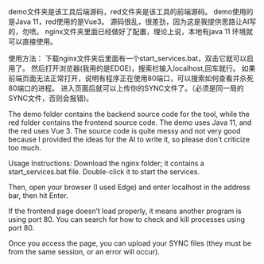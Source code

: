 demo文件夹是该工具后端源码，red文件夹是该工具的前端源码。
demo使用的是Java 11，red使用的是Vue3。
源码很乱，很差劲，因为这是我提供思路让AI写的，勿喷。
nginx文件夹里面已经做好了配置，理论上说，本地有java 11 环境就可以直接使用。


使用方法：
下载nginx文件夹后里面有一个start_services.bat，双击它就可以启用了。
然后打开浏览器(我用的是EDGE)，搜索栏输入localhost,回车就行。
如果前端页面无法正常打开，说明有程序正在使用80端口，可以搜索如何查看并杀死80端口的进程。
进入页面后就可以上传你的SYNC文件了。（必须是同一局的SYNC文件，否则会报错)。

The demo folder contains the backend source code for the tool, while the red folder contains the frontend source code. The demo uses Java 11, and the red uses Vue 3. The source code is quite messy and not very good because I provided the ideas for the AI to write it, so please don’t criticize too much.

Usage Instructions:
Download the nginx folder; it contains a start_services.bat file. Double-click it to start the services.

Then, open your browser (I used Edge) and enter localhost in the address bar, then hit Enter.

If the frontend page doesn’t load properly, it means another program is using port 80. You can search for how to check and kill processes using port 80.

Once you access the page, you can upload your SYNC files (they must be from the same session, or an error will occur).
